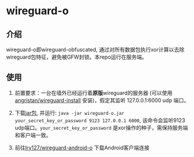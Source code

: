 # wireguard-o

## 介绍

wireguard-o即wireguard-obfuscated, 通过对所有数据包执行xor计算以去除wireguard包特征，避免被GFW封锁。本repo运行在服务端。

## 使用

1. 前置要求：一台在墙外已经运行着**原版**wireguard的服务器 (可以使用[angristan/wireguard-install](https://github.com/angristan/wireguard-install) 安装)，假定其监听 127.0.0.1:6000 udp 端口。

2. 下载[jar包](https://github.com/lry127/wireguard-o/releases/download/v1.0/wireguard-o.jar), 并运行: `java -jar wireguard-o.jar your_secret_key_or_password 9123 127.0.0.1 6000`, 该命令会监听9123 udp端口。`your_secret_key_or_password` 是xor操作的种子，需保持服务端和客户端一致。

3. 前往[lry127/wireguard-android-o](https://github.com/lry127/wireguard-android-o) 下载Android客户端连接




